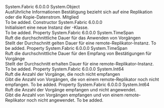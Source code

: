 <Type Name="RemoteReplicatorAcknowledgementDetail" FullName="System.Fabric.Query.RemoteReplicatorAcknowledgementDetail">
  <TypeSignature Language="C#" Value="public sealed class RemoteReplicatorAcknowledgementDetail" />
  <TypeSignature Language="ILAsm" Value=".class public auto ansi sealed beforefieldinit RemoteReplicatorAcknowledgementDetail extends System.Object" />
  <TypeSignature Language="DocId" Value="T:System.Fabric.Query.RemoteReplicatorAcknowledgementDetail" />
  <TypeSignature Language="VB.NET" Value="Public NotInheritable Class RemoteReplicatorAcknowledgementDetail" />
  <TypeSignature Language="F#" Value="type RemoteReplicatorAcknowledgementDetail = class" />
  <AssemblyInfo>
    <AssemblyName>System.Fabric</AssemblyName>
    <AssemblyVersion>6.0.0.0</AssemblyVersion>
  </AssemblyInfo>
  <Base>
    <BaseTypeName>System.Object</BaseTypeName>
  </Base>
  <Interfaces />
  <Docs>
    <summary>
            Ausführliche Informationen Bestätigung bezieht sich auf eine Replikation oder die Kopie-Datenstrom. Mitglied<see cref="T:System.Fabric.Query.RemoteReplicatorStatus" /></summary>
    <remarks>To be added.</remarks>
  </Docs>
  <Members>
    <Member MemberName=".ctor">
      <MemberSignature Language="C#" Value="public RemoteReplicatorAcknowledgementDetail ();" />
      <MemberSignature Language="ILAsm" Value=".method public hidebysig specialname rtspecialname instance void .ctor() cil managed" />
      <MemberSignature Language="DocId" Value="M:System.Fabric.Query.RemoteReplicatorAcknowledgementDetail.#ctor" />
      <MemberSignature Language="VB.NET" Value="Public Sub New ()" />
      <MemberType>Constructor</MemberType>
      <AssemblyInfo>
        <AssemblyName>System.Fabric</AssemblyName>
        <AssemblyVersion>6.0.0.0</AssemblyVersion>
      </AssemblyInfo>
      <Parameters />
      <Docs>
        <summary>
          <para>Initialisiert eine neue Instanz der <see cref="T:System.Fabric.Query.RemoteReplicatorAcknowledgementDetail" />-Klasse.</para>
        </summary>
        <remarks>To be added.</remarks>
      </Docs>
    </Member>
    <Member MemberName="AverageApplyDuration">
      <MemberSignature Language="C#" Value="public TimeSpan AverageApplyDuration { get; }" />
      <MemberSignature Language="ILAsm" Value=".property instance valuetype System.TimeSpan AverageApplyDuration" />
      <MemberSignature Language="DocId" Value="P:System.Fabric.Query.RemoteReplicatorAcknowledgementDetail.AverageApplyDuration" />
      <MemberSignature Language="VB.NET" Value="Public ReadOnly Property AverageApplyDuration As TimeSpan" />
      <MemberSignature Language="F#" Value="member this.AverageApplyDuration : TimeSpan" Usage="System.Fabric.Query.RemoteReplicatorAcknowledgementDetail.AverageApplyDuration" />
      <MemberType>Property</MemberType>
      <AssemblyInfo>
        <AssemblyName>System.Fabric</AssemblyName>
        <AssemblyVersion>6.0.0.0</AssemblyVersion>
      </AssemblyInfo>
      <ReturnValue>
        <ReturnType>System.TimeSpan</ReturnType>
      </ReturnValue>
      <Docs>
        <summary>
            Ruft die durchschnittliche Dauer für das Anwenden von Vorgängen
            </summary>
        <value>
          <para>Stellt der Durchschnitt gelten Dauer für eine remote-Replikator-Instanz.</para>
        </value>
        <remarks>To be added.</remarks>
      </Docs>
    </Member>
    <Member MemberName="AverageReceiveDuration">
      <MemberSignature Language="C#" Value="public TimeSpan AverageReceiveDuration { get; }" />
      <MemberSignature Language="ILAsm" Value=".property instance valuetype System.TimeSpan AverageReceiveDuration" />
      <MemberSignature Language="DocId" Value="P:System.Fabric.Query.RemoteReplicatorAcknowledgementDetail.AverageReceiveDuration" />
      <MemberSignature Language="VB.NET" Value="Public ReadOnly Property AverageReceiveDuration As TimeSpan" />
      <MemberSignature Language="F#" Value="member this.AverageReceiveDuration : TimeSpan" Usage="System.Fabric.Query.RemoteReplicatorAcknowledgementDetail.AverageReceiveDuration" />
      <MemberType>Property</MemberType>
      <AssemblyInfo>
        <AssemblyName>System.Fabric</AssemblyName>
        <AssemblyVersion>6.0.0.0</AssemblyVersion>
      </AssemblyInfo>
      <ReturnValue>
        <ReturnType>System.TimeSpan</ReturnType>
      </ReturnValue>
      <Docs>
        <summary>
            Ruft die durchschnittliche Dauer für den Empfang von Bestätigungen für Vorgänge
            </summary>
        <value>
          <para>Stellt der Durchschnitt erhalten Dauer für eine remote-Replikator-Instanz.</para>
        </value>
        <remarks>To be added.</remarks>
      </Docs>
    </Member>
    <Member MemberName="NotReceivedCount">
      <MemberSignature Language="C#" Value="public long NotReceivedCount { get; }" />
      <MemberSignature Language="ILAsm" Value=".property instance int64 NotReceivedCount" />
      <MemberSignature Language="DocId" Value="P:System.Fabric.Query.RemoteReplicatorAcknowledgementDetail.NotReceivedCount" />
      <MemberSignature Language="VB.NET" Value="Public ReadOnly Property NotReceivedCount As Long" />
      <MemberSignature Language="F#" Value="member this.NotReceivedCount : int64" Usage="System.Fabric.Query.RemoteReplicatorAcknowledgementDetail.NotReceivedCount" />
      <MemberType>Property</MemberType>
      <AssemblyInfo>
        <AssemblyName>System.Fabric</AssemblyName>
        <AssemblyVersion>6.0.0.0</AssemblyVersion>
      </AssemblyInfo>
      <ReturnValue>
        <ReturnType>System.Int64</ReturnType>
      </ReturnValue>
      <Docs>
        <summary>
            Ruft die Anzahl der Vorgänge, die noch nicht empfangen
            </summary>
        <value>
          <para>Gibt die Anzahl von Vorgängen, die von einem remote-Replikator noch nicht empfangen.</para>
        </value>
        <remarks>To be added.</remarks>
      </Docs>
    </Member>
    <Member MemberName="ReceivedAndNotAppliedCount">
      <MemberSignature Language="C#" Value="public long ReceivedAndNotAppliedCount { get; }" />
      <MemberSignature Language="ILAsm" Value=".property instance int64 ReceivedAndNotAppliedCount" />
      <MemberSignature Language="DocId" Value="P:System.Fabric.Query.RemoteReplicatorAcknowledgementDetail.ReceivedAndNotAppliedCount" />
      <MemberSignature Language="VB.NET" Value="Public ReadOnly Property ReceivedAndNotAppliedCount As Long" />
      <MemberSignature Language="F#" Value="member this.ReceivedAndNotAppliedCount : int64" Usage="System.Fabric.Query.RemoteReplicatorAcknowledgementDetail.ReceivedAndNotAppliedCount" />
      <MemberType>Property</MemberType>
      <AssemblyInfo>
        <AssemblyName>System.Fabric</AssemblyName>
        <AssemblyVersion>6.0.0.0</AssemblyVersion>
      </AssemblyInfo>
      <ReturnValue>
        <ReturnType>System.Int64</ReturnType>
      </ReturnValue>
      <Docs>
        <summary>
            Ruft die Anzahl der Vorgänge empfangen und nicht angewendet.
            </summary>
        <value>
          <para>Gibt die Anzahl von Vorgängen empfangen und von einem remote-Replikator noch nicht angewendet.</para>
        </value>
        <remarks>To be added.</remarks>
      </Docs>
    </Member>
  </Members>
</Type>
